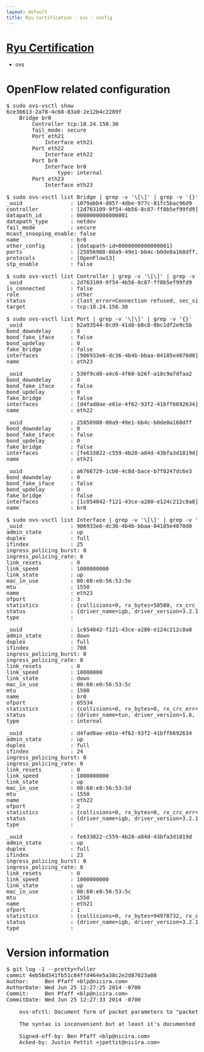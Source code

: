 ```yaml
---
layout: default
title: Ryu Certification - ovs - config
---
```

# [Ryu Certification](http://osrg.github.io/ryu/certification.html)
* ovs 

# OpenFlow related configuration
<pre>
$ sudo ovs-vsctl show
6ce3b613-2a78-4c68-83a0-2e12b4c2289f
    Bridge br0
        Controller tcp:10.24.150.30
        fail_mode: secure
        Port eth21
            Interface eth21
        Port eth22
            Interface eth22
        Port br0
            Interface br0
                type: internal
        Port eth23
            Interface eth23

$ sudo ovs-vsctl list Bridge | grep -v '\[\]' | grep -v '{}'
_uuid               : 1079abb4-d057-4dbe-977c-81fc5bac96d9
controller          : [2d763109-9f54-4b56-8c87-ff8b5ef99fd9]
datapath_id         : 0000000000000001
datapath_type       : netdev
fail_mode           : secure
mcast_snooping_enable: false
name                : br0
other_config        : {datapath-id=0000000000000001}
ports               : [25856988-00a9-49e1-bb4c-b0de0a168dff, 530f9cd0-a4c6-4f60-b26f-a18c9a7dfaa2, a6766729-1cb0-4c8d-bace-b7f8247dc6e3, b2a93544-8cd9-41d0-b8c8-0bc1df2e9c5b]
protocols           : [OpenFlow13]
stp_enable          : false

$ sudo ovs-vsctl list Controller | grep -v '\[\]' | grep -v '{}'
_uuid               : 2d763109-9f54-4b56-8c87-ff8b5ef99fd9
is_connected        : false
role                : other
status              : {last_error=Connection refused, sec_since_connect=977, sec_since_disconnect=0, state=BACKOFF}
target              : tcp:10.24.150.30

$ sudo ovs-vsctl list Port | grep -v '\[\]' | grep -v '{}'
_uuid               : b2a93544-8cd9-41d0-b8c8-0bc1df2e9c5b
bond_downdelay      : 0
bond_fake_iface     : false
bond_updelay        : 0
fake_bridge         : false
interfaces          : [906933e6-dc36-4b4b-bbaa-04185e4070d0]
name                : eth23

_uuid               : 530f9cd0-a4c6-4f60-b26f-a18c9a7dfaa2
bond_downdelay      : 0
bond_fake_iface     : false
bond_updelay        : 0
fake_bridge         : false
interfaces          : [d4fad0ae-e01e-4f62-93f2-41bff6692634]
name                : eth22

_uuid               : 25856988-00a9-49e1-bb4c-b0de0a168dff
bond_downdelay      : 0
bond_fake_iface     : false
bond_updelay        : 0
fake_bridge         : false
interfaces          : [fe633022-c559-4b28-a84d-43bfa3d1819d]
name                : eth21

_uuid               : a6766729-1cb0-4c8d-bace-b7f8247dc6e3
bond_downdelay      : 0
bond_fake_iface     : false
bond_updelay        : 0
fake_bridge         : false
interfaces          : [1c054042-f121-43ce-a280-e124c212c8a8]
name                : br0

$ sudo ovs-vsctl list Interface | grep -v '\[\]' | grep -v '{}'
_uuid               : 906933e6-dc36-4b4b-bbaa-04185e4070d0
admin_state         : up
duplex              : full
ifindex             : 25
ingress_policing_burst: 0
ingress_policing_rate: 0
link_resets         : 0
link_speed          : 1000000000
link_state          : up
mac_in_use          : 00:60:e0:56:53:5e
mtu                 : 1550
name                : eth23
ofport              : 3
statistics          : {collisions=0, rx_bytes=58500, rx_crc_err=0, rx_dropped=0, rx_errors=0, rx_frame_err=0, rx_over_err=0, rx_packets=39, tx_bytes=2312545284, tx_dropped=0, tx_errors=0, tx_packets=12995627}
status              : {driver_name=igb, driver_version=3.2.10-k, firmware_version=2.10-9}
type                : 

_uuid               : 1c054042-f121-43ce-a280-e124c212c8a8
admin_state         : down
duplex              : full
ifindex             : 708
ingress_policing_burst: 0
ingress_policing_rate: 0
link_resets         : 0
link_speed          : 10000000
link_state          : down
mac_in_use          : 00:60:e0:56:53:5c
mtu                 : 1500
name                : br0
ofport              : 65534
statistics          : {collisions=0, rx_bytes=0, rx_crc_err=0, rx_dropped=0, rx_errors=0, rx_frame_err=0, rx_over_err=0, rx_packets=0, tx_bytes=0, tx_dropped=0, tx_errors=0, tx_packets=0}
status              : {driver_name=tun, driver_version=1.6, firmware_version=N/A}
type                : internal

_uuid               : d4fad0ae-e01e-4f62-93f2-41bff6692634
admin_state         : up
duplex              : full
ifindex             : 24
ingress_policing_burst: 0
ingress_policing_rate: 0
link_resets         : 0
link_speed          : 1000000000
link_state          : up
mac_in_use          : 00:60:e0:56:53:5d
mtu                 : 1550
name                : eth22
ofport              : 2
statistics          : {collisions=0, rx_bytes=0, rx_crc_err=0, rx_dropped=0, rx_errors=0, rx_frame_err=0, rx_over_err=0, rx_packets=0, tx_bytes=2547346048, tx_dropped=0, tx_errors=0, tx_packets=36111135}
status              : {driver_name=igb, driver_version=3.2.10-k, firmware_version=2.10-9}
type                : 

_uuid               : fe633022-c559-4b28-a84d-43bfa3d1819d
admin_state         : up
duplex              : full
ifindex             : 23
ingress_policing_burst: 0
ingress_policing_rate: 0
link_resets         : 0
link_speed          : 1000000000
link_state          : up
mac_in_use          : 00:60:e0:56:53:5c
mtu                 : 1550
name                : eth21
ofport              : 1
statistics          : {collisions=0, rx_bytes=94978732, rx_crc_err=0, rx_dropped=0, rx_errors=0, rx_frame_err=0, rx_over_err=0, rx_packets=91827835, tx_bytes=0, tx_dropped=0, tx_errors=0, tx_packets=0}
status              : {driver_name=igb, driver_version=3.2.10-k, firmware_version=2.10-9}
type                : 
</pre>

# Version information
<pre>
$ git log -1 --pretty=fuller
commit 4eb58d341fb51c84ffd464e5a38c2e2d87023a08
Author:     Ben Pfaff &lt;blp@nicira.com&gt;
AuthorDate: Wed Jun 25 12:27:25 2014 -0700
Commit:     Ben Pfaff &lt;blp@nicira.com&gt;
CommitDate: Wed Jun 25 12:27:33 2014 -0700

    ovs-ofctl: Document form of packet parameters to &quot;packet-out&quot;.
    
    The syntax is inconvenient but at least it's documented now.
    
    Signed-off-by: Ben Pfaff &lt;blp@nicira.com&gt;
    Acked-by: Justin Pettit &lt;jpettit@nicira.com&gt;
</pre>
